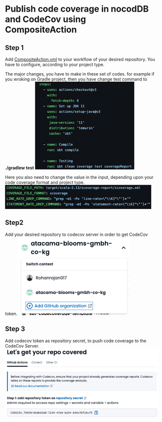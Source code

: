 
# Publish code coverage in nocodDB and CodeCov using CompositeAction

## Step 1
Add [CompositeAction.yml](https://github.com/atacama-blooms-gmbh-co-kg/sbt-codecoverage-template/blob/935bfdd01aa506e2844d9dd977eabaa2d2339551/.github/workflows/CompositeAction.yml) to your workflow of your desired repository. You have to configure, according to your project type. 

The major changes, you have to make in these set of codes. for example if you wroking on Gradle project, then you have change test command to __./gradlew test__
![Image](https://github.com/atacama-blooms-gmbh-co-kg/codecoverage-nocodb-publish-action/blob/0d89231ad03cc2ceea384577d13a64bdce2dfdb8/Screenshots/Major%20changes.png)

Here you also need to change the value in the input, depending upon your code coverage format and project type.
![Image](https://github.com/atacama-blooms-gmbh-co-kg/codecoverage-nocodb-publish-action/blob/5363e10f4883b312027f15a1f68e3224ca61e915/Screenshots/Major%20changes%202.png)

## Step2 
Add your desired repository to codecov server in order to get CodeCov token.![Image](https://github.com/atacama-blooms-gmbh-co-kg/codecoverage-nocodb-publish-action/blob/0d89231ad03cc2ceea384577d13a64bdce2dfdb8/Screenshots/Add%20Repo%20to%20CodeCov.png)

## Step 3
Add codecov token as repository secret, to push code coverage to the CodeCov Server.![Image](https://github.com/atacama-blooms-gmbh-co-kg/codecoverage-nocodb-publish-action/blob/8ddf3d7fb7dc2b5754dd6ba75d713e8ded42e93c/Screenshots/CodeCov%20Token.png)


